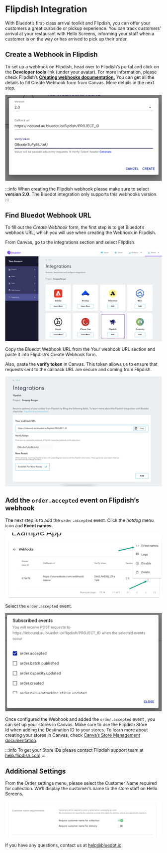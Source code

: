 Flipdish Integration
====================

With Bluedot’s first-class arrival toolkit and Flipdish, you can offer your customers a great curbside or pickup experience. You can track customers’ arrival at your restaurant with Hello Screens, informing your staff when a customer is on the way or has arrived to pick up their order.

Create a Webhook in Flipdish
----------------------------

To set up a webhook on Flipdish, head over to Flipdish’s portal and click on the **Developer tools** link (under your avatar). For more information, please check Flipdish’s **[Creating webhooks documentation.](https://developers.flipdish.com/docs/creating-webhooks)** You can get all the details to fill Create Webhook form from Canvas. More details in the next step.

![](../assets/flipdish_webhook_form-1024x562.png)


:::info
When creating the Flipdish webhook please make sure to select **version 2.0**. The Bluedot integration only supports this webhooks version.
:::

Find Bluedot Webhook URL
------------------------

To fill out the _Create Webhook_ form, the first step is to get Bluedot’s webhook URL, which you will use when creating the Webhook in Flipdish.

From Canvas, go to the integrations section and select Flipdish.

![](../assets/canvas_integrations_flipdish-1024x598.png)

Copy the Bluedot Webhook URL from the Your webhook URL section and paste it into Flipdish’s Create Webhook form.

Also, paste the **verify token** in Canvas. This token allows us to ensure that requests sent to the callback URL are secure and coming from Flipdish.

![](../assets/canvas_flipdish_page-1024x718.png)

Add the `order.accepted` event on Flipdish’s webhook
----------------------------------------------------

The next step is to add the `order.accepted` event. Click the _hotdog_ menu icon and **Event names.**

![](../assets/flipdish_add_event-1024x427.png)

Select the `order.accepted` event.

![](../assets/flipdish_select_event-1024x641.png)

Once configured the Webhook and added the `order.accepted` event , you can set up your stores in Canvas. Make sure to use the Flipdish Store Id when adding the Destination ID to your stores. To learn more about creating your stores in Canvas, check [Canva’s Store Management documentation](../Canvas/Stores/Store%20management.md).


:::info
To get your Store IDs please contact Flipdish support team at [help.flipdish.com](https://help.flipdish.com/)
:::

Additional Settings
-------------------

From the Order settings menu, please select the Customer Name required for collection. We’ll display the customer’s name to the store staff on Hello Screens.

![](../assets/flipdish_customer_name_required-1024x238.png)

If you have any questions, contact us at [help@bluedot.io](mailto:help@bluedot.io)